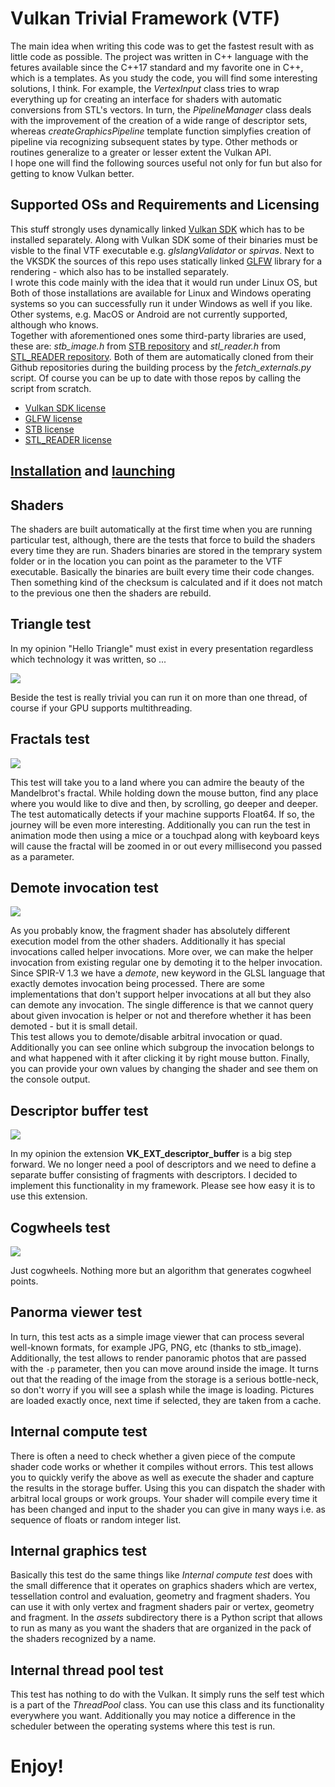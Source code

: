 Vulkan Trivial Framework (VTF)
========
The main idea when writing this code was to get the fastest result with as little code as possible. The project was written in C++ language with the fetures available since the C++17 standard and my favorite one in C++, which is a templates. As you study the code, you will find some interesting solutions, I think. For example, the _VertexInput_ class tries to wrap everything up for creating an interface for shaders with automatic conversions from STL's vectors. In turn, the _PipelineManager_ class deals with the improvement of the creation of a wide range of descriptor sets, whereas _createGraphicsPipeline_ template function simplyfies creation of pipeline via recognizing subsequent states by type. Other methods or routines generalize to a greater or lesser extent the Vulkan API.  
I hope one will find the following sources useful not only for fun but also for getting to know Vulkan better.

Supported OSs and Requirements and Licensing
---------
This stuff strongly uses dynamically linked [Vulkan SDK](https://vulkan.lunarg.com/sdk/home) which has to be installed separately. Along with Vulkan SDK some of their binaries must be visble to the final VTF executable e.g. _glslangValidator_ or _spirvas_. Next to the VKSDK  the sources of this repo uses statically linked [GLFW](https://www.glfw.org/) library for a rendering - which also has to be installed separately.  
I wrote this code mainly with the idea that it would run under Linux OS, but Both of those installations are available for Linux and Windows operating systems so you can successfully run it under Windows as well if you like. Other systems, e.g. MacOS or Android are not currently supported, although who knows.  
Together with aforementioned ones some third-party libraries are used, these are: _stb_image.h_ from [STB repository](https://github.com/nothings/stb) and _stl_reader.h_ from [STL_READER repository](https://github.com/sreiter/stl_reader). Both of them are automatically cloned from their Github repositories during the building process by the _fetch_externals.py_ script. Of course you can be up to date with those repos by calling the script from scratch.
- [Vulkan SDK license](https://vulkan.lunarg.com/license/)
- [GLFW license](https://www.glfw.org/license)
- [STB license](https://github.com/nothings/stb/blob/master/LICENSE)
- [STL_READER license](https://github.com/sreiter/stl_reader/blob/master/LICENSE)

[Installation](help/installation.md) and [launching](help/launching.html)
------------------------

Shaders
-------
The shaders are built automatically at the first time when you are running particular test, although, there are the tests that force to build the shaders every time they are run. Shaders binaries are stored in the temprary system folder or in the location you can point as the parameter to the VTF executable. Basically the binaries are built every time their code changes. Then something kind of the checksum is calculated and if it does not match to the previous one then the shaders are rebuild.

Triangle test
-------------

In my opinion "Hello Triangle" must exist in every presentation regardless which technology it was written, so ...

![](triangle.png)

Beside the test is really trivial you can run it on more than one thread, of course if your GPU supports multithreading.

Fractals test
-------------

![](fractals.png)

This test will take you to a land where you can admire the beauty of the Mandelbrot's fractal. While holding down the mouse button,
find any place where you would like to dive and then, by scrolling, go deeper and deeper. The test automatically detects if your machine
supports Float64. If so, the journey will be even more interesting. Additionally you can run the test in animation mode then using a mice or a touchpad along with keyboard keys will cause the fractal will be zoomed in or out every millisecond you passed as a parameter.

Demote invocation test
----------------------

![](demote_invocations.png)

As you probably know, the fragment shader has absolutely different execution model from the other shaders. Additionally it has special invocations called helper invocations. More over, we can make the helper invocation from existing regular one by demoting it to the helper invocation. Since SPIR-V 1.3 we have a *demote*, new keyword in the GLSL language that exactly demotes invocation being processed. There are some implementations that don't support helper invocations at all but they also can demote any invocation. The single difference is that we cannot query about given invocation is helper or not and therefore whether it has been demoted - but it is small detail.  
This test allows you to demote/disable arbitral invocation or quad. Additionally you can see online which subgroup the invocation belongs to and what happened with it after clicking it by right mouse button. Finally, you can provide your own values by changing the shader and see them on the console output.

Descriptor buffer test
----------------------

![](descriptor_buffer.png)

In my opinion the extension **VK_EXT_descriptor_buffer** is a big step forward. We no longer need
a pool of descriptors and we need to define a separate buffer consisting of fragments with descriptors.
I decided to implement this functionality in my framework. Please see how easy it is to use this extension.

Cogwheels test
--------------

![](cogwheels.png)

Just cogwheels. Nothing more but an algorithm that generates cogwheel points.

Panorma viewer test
-------------------

In turn, this test acts as a simple image viewer that can process several well-known formats, for example JPG, PNG, etc (thanks to stb_image). Additionally, the test allows to render panoramic photos that are passed with the `-p` parameter, then you can move
around inside the image. It turns out that the reading of the image from the storage is a serious bottle-neck, so don't
worry if you will see a splash while the image is loading. Pictures are loaded exactly once, next time if selected, they are
taken from a cache.

Internal compute test
---------------------

There is often a need to check whether a given piece of the compute shader code works or whether it compiles without errors. This test allows you to quickly verify the above as well as execute the shader and capture the results in the storage buffer. Using this you can dispatch the shader with arbitral local groups or work groups. Your shader will compile every time it has been changed and input to the shader you can give in many ways i.e. as sequence of floats or random integer list.

Internal graphics test
----------------------

Basically this test do the same things like _Internal compute test_ does with the small difference that it operates on graphics shaders which are vertex, tessellation control and evaluation, geometry and fragment shaders. You can use it with only vertex and fragment shaders pair or vertex, geometry and fragment. In the *assets* subdirectory there is a Python script that allows to run as many as you want the shaders that are organized in the pack of the shaders recognized by a name.

Internal thread pool test
-------------------------

This test has nothing to do with the Vulkan. It simply runs the self test which is a part of the _ThreadPool_ class. You can use this class and its functionality everywhere you want. Additionally you may notice a difference in the scheduler between the operating systems where this test is run.


# Enjoy!
